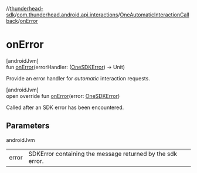 //[thunderhead-sdk](../../../index.md)/[com.thunderhead.android.api.interactions](../index.md)/[OneAutomaticInteractionCallback](index.md)/[onError](on-error.md)

# onError

[androidJvm]\
fun [onError](on-error.md)(errorHandler: ([OneSDKError](../../com.thunderhead.android.api.responsetypes/-one-s-d-k-error/index.md)) -> Unit)

Provide an error handler for *automatic* interaction requests.

[androidJvm]\
open override fun [onError](on-error.md)(error: [OneSDKError](../../com.thunderhead.android.api.responsetypes/-one-s-d-k-error/index.md))

Called after an SDK error has been encountered.

## Parameters

androidJvm

| | |
|---|---|
| error | SDKError containing the message returned by the sdk error. |

